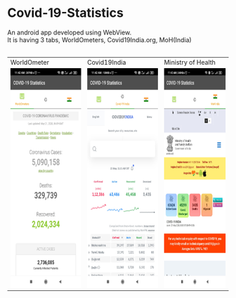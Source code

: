 # Covid-19-Statistics
An android app developed using WebView.
<br>
It is having 3 tabs, WorldOmeters, Covid19India.org, MoH(India)
<br><br>

<table>
  <tr>
    <td>WorldOmeter</td>
     <td>Covid19India</td>
     <td>Ministry of Health</td>
  </tr>
  <tr>
    <td><img src="https://github.com/Raghuvorkady/Covid-19-Statistics/blob/master/Screenshots/WorlOmeter.jpg" width=270 height=500></td>
    <td><img src="https://github.com/Raghuvorkady/Covid-19-Statistics/blob/master/Screenshots/covid19.jpg" width=270 height=500></td>
    <td><img src="https://github.com/Raghuvorkady/Covid-19-Statistics/blob/master/Screenshots/MoH.jpg" width=270 height=500></td>
  </tr>
 </table>
